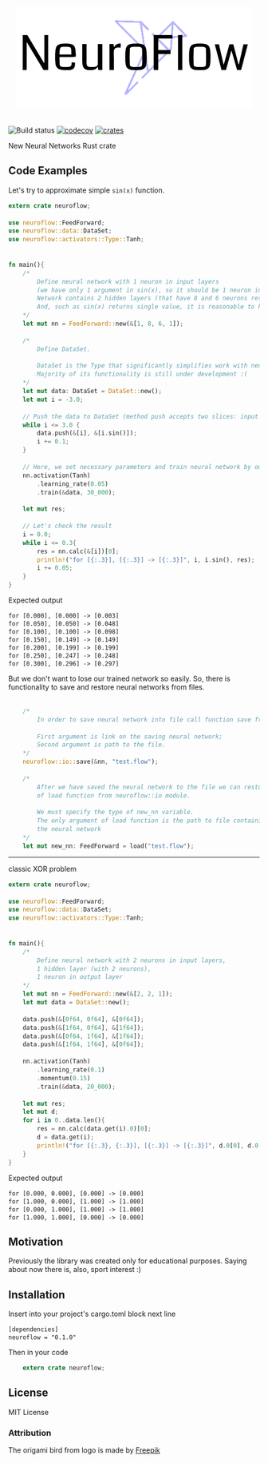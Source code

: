 <div align="center">
  <img src="https://raw.githubusercontent.com/MikhailKravets/DataFlow/master/logo.png"><br><br>
</div>

![Build status](https://travis-ci.org/MikhailKravets/NeuroFlow.svg?branch=master)
[![codecov](https://codecov.io/gh/MikhailKravets/NeuroFlow/branch/master/graph/badge.svg)](https://codecov.io/gh/MikhailKravets/NeuroFlow)
[![crates](https://img.shields.io/crates/v/neuroflow.svg)](https://crates.io/crates/neuroflow)

New Neural Networks Rust crate

## Code Examples

Let's try to approximate simple `sin(x)` function.

```rust
extern crate neuroflow;

use neuroflow::FeedForward;
use neuroflow::data::DataSet;
use neuroflow::activators::Type::Tanh;


fn main(){
    /*
        Define neural network with 1 neuron in input layers 
        (we have only 1 argument in sin(x), so it should be 1 neuron in the input layer).
        Network contains 2 hidden layers (that have 8 and 6 neurons respectively).
        And, such as sin(x) returns single value, it is reasonable to have 1 neuron in the output layer.
    */
    let mut nn = FeedForward::new(&[1, 8, 6, 1]);
    
    /*
        Define DataSet.
        
        DataSet is the Type that significantly simplifies work with neural network.
        Majority of its functionality is still under development :(
    */
    let mut data: DataSet = DataSet::new();
    let mut i = -3.0;
    
    // Push the data to DataSet (method push accepts two slices: input data and expected output)
    while i <= 3.0 {
        data.push(&[i], &[i.sin()]);
        i += 0.1;
    }
    
    // Here, we set necessary parameters and train neural network by our DataSet with 30 000 iterations
    nn.activation(Tanh)
        .learning_rate(0.05)
        .train(&data, 30_000);

    let mut res;
    
    // Let's check the result
    i = 0.0;
    while i <= 0.3{
        res = nn.calc(&[i])[0];
        println!("for [{:.3}], [{:.3}] -> [{:.3}]", i, i.sin(), res);
        i += 0.05;
    }
}
```

Expected output
```
for [0.000], [0.000] -> [0.003]
for [0.050], [0.050] -> [0.048]
for [0.100], [0.100] -> [0.098]
for [0.150], [0.149] -> [0.149]
for [0.200], [0.199] -> [0.199]
for [0.250], [0.247] -> [0.248]
for [0.300], [0.296] -> [0.297]
```

But we don't want to lose our trained network so easily. So, there is functionality to save and restore
neural networks from files.

```rust

    /*
        In order to save neural network into file call function save from neuroflow::io module.
        
        First argument is link on the saving neural network;
        Second argument is path to the file. 
    */
    neuroflow::io::save(&nn, "test.flow");
    
    /*
        After we have saved the neural network to the file we can restore it by calling
        of load function from neuroflow::io module.
        
        We must specify the type of new_nn variable.
        The only argument of load function is the path to file containing
        the neural network
    */
    let mut new_nn: FeedForward = load("test.flow");
```

----------------------

classic XOR problem
```rust
extern crate neuroflow;

use neuroflow::FeedForward;
use neuroflow::data::DataSet;
use neuroflow::activators::Type::Tanh;


fn main(){
    /*
        Define neural network with 2 neurons in input layers,
        1 hidden layer (with 2 neurons),
        1 neuron in output layer
    */
    let mut nn = FeedForward::new(&[2, 2, 1]);
    let mut data = DataSet::new();

    data.push(&[0f64, 0f64], &[0f64]);
    data.push(&[1f64, 0f64], &[1f64]);
    data.push(&[0f64, 1f64], &[1f64]);
    data.push(&[1f64, 1f64], &[0f64]);

    nn.activation(Tanh)
        .learning_rate(0.1)
        .momentum(0.15)
        .train(&data, 20_000);

    let mut res;
    let mut d;
    for i in 0..data.len(){
        res = nn.calc(data.get(i).0)[0];
        d = data.get(i);
        println!("for [{:.3}, {:.3}], [{:.3}] -> [{:.3}]", d.0[0], d.0[1], d.1[0], res);
    }
}
```
Expected output
```
for [0.000, 0.000], [0.000] -> [0.000]
for [1.000, 0.000], [1.000] -> [1.000]
for [0.000, 1.000], [1.000] -> [1.000]
for [1.000, 1.000], [0.000] -> [0.000]
```

## Motivation
Previously the library was created only for educational purposes. Saying about now there is, also, sport interest :)

## Installation
Insert into your project's cargo.toml block next line
```
[dependencies]
neuroflow = "0.1.0"
```

Then in your code
```rust
    extern crate neuroflow;
```

## License
MIT License

### Attribution
The origami bird from logo is made by [Freepik](https://www.freepik.com/)

